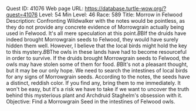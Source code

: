 Quest ID: 41076
Web page URL: https://database.turtle-wow.org/?quest=41076
Level: 54
Min Level: 46
Race: 589
Title: Morrow in Felwood
Description: Confronting Wildwalker with the notes would be pointless, as they do not provide any concrete evidence of Morrowgrain actually being used in Felwood. It's all mere speculation at this point.$B$BIf the druids have indeed brought Morrowgrain seeds to Felwood, they would have surely hidden them well. However, I believe that the local birds might hold the key to this mystery.$B$BThe owls in these lands have had to become resourceful in order to survive. If the druids brought Morrowgrain seeds to Felwood, the owls may have stolen some of them for food. $B$BIt's not a pleasant thought, but it may be our only hope. We need to search the intestines of local birds for any signs of Morrowgrain seeds. According to the notes, the seeds have a distinct, reddish color. If you find any, bring them to me immediately. It won't be easy, but it's a risk we have to take if we want to uncover the truth behind this mysterious plant and Archdruid Staghelm's obsession with it.
Objective: Find a Morrowgrain Seed in the intestines of Felwood owls.
